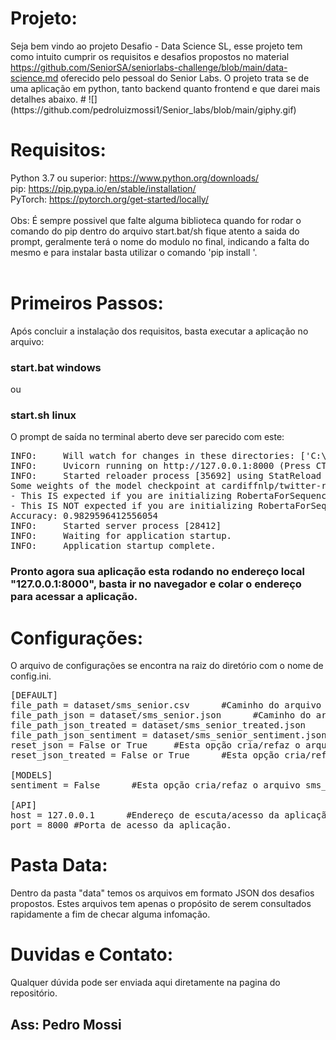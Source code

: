 <html>
<body>
 <h1>Projeto:</h1>
  <a> Seja bem vindo ao projeto Desafio - Data Science SL, esse projeto tem como intuito cumprir os requisitos e desafios propostos no material <a href="https://github.com/SeniorSA/seniorlabs-challenge/blob/main/data-science.md"> https://github.com/SeniorSA/seniorlabs-challenge/blob/main/data-science.md</a> oferecido pelo pessoal do Senior Labs. O projeto trata se de uma aplicação em python, tanto backend quanto frontend e que darei mais detalhes abaixo.
    #
    ![](https://github.com/pedroluizmossi1/Senior_labs/blob/main/giphy.gif)
<h1>Requisitos:</h1>
  <a>Python 3.7 ou superior: <a href="https://www.python.org/downloads/">https://www.python.org/downloads/</a></a> <br>
  <a>pip: <a href="https://pip.pypa.io/en/stable/installation/">https://pip.pypa.io/en/stable/installation/</a></a><br>
  <a>PyTorch: <a href="https://pytorch.org/get-started/locally/">https://pytorch.org/get-started/locally/</a></a><br><br>
  <a>Obs: É sempre possivel que falte alguma biblioteca quando for rodar o comando do pip dentro do arquivo start.bat/sh fique atento a saida do prompt, geralmente terá o nome do modulo no final, indicando a falta do mesmo e para instalar basta utilizar o comando 'pip install <module>'.<br><br>
    
<h1>Primeiros Passos:</h1>
<p>Após concluir a instalação dos requisitos, basta executar a aplicação no arquivo:</p>
<h3>start.bat windows</h3>
<p>ou</p>
<h3>start.sh linux</h3>
<p>O prompt de saída no terminal aberto deve ser parecido com este:</p>
<pre>
INFO:     Will watch for changes in these directories: ['C:\\Users\\Pedro\\Desktop\\Senior']
INFO:     Uvicorn running on http://127.0.0.1:8000 (Press CTRL+C to quit)
INFO:     Started reloader process [35692] using StatReload
Some weights of the model checkpoint at cardiffnlp/twitter-roberta-base-sentiment-latest were not used when initializing RobertaForSequenceClassification: ['roberta.pooler.dense.weight', 'roberta.pooler.dense.bias']
- This IS expected if you are initializing RobertaForSequenceClassification from the checkpoint of a model trained on another task or with another architecture (e.g. initializing a BertForSequenceClassification model from a BertForPreTraining model).
- This IS NOT expected if you are initializing RobertaForSequenceClassification from the checkpoint of a model that you expect to be exactly identical (initializing a BertForSequenceClassification model from a BertForSequenceClassification model).
Accuracy: 0.9829596412556054
INFO:     Started server process [28412]
INFO:     Waiting for application startup.
INFO:     Application startup complete.
</pre>
<h3>Pronto agora sua aplicação esta rodando no endereço local "127.0.0.1:8000", basta ir no navegador e colar o endereço para acessar a aplicação.</h3>
    <h1>Configurações:</h1>
    <p> O arquivo de configurações se encontra na raiz do diretório com o nome de config.ini.</p>
    
   <pre>
[DEFAULT]
file_path = dataset/sms_senior.csv      #Caminho do arquivo csv com os dados iniciais do desafio.
file_path_json = dataset/sms_senior.json      #Caminho do arquivo JSON com os dados do arquivo csv.
file_path_json_treated = dataset/sms_senior_treated.json      #Caminho do arquivo JSON tratado para a retirada de palavras sem valor.
file_path_json_sentiment = dataset/sms_senior_sentiment.json      #Caminho do arquivo JSON tratado e com sentimentos adicionados.
reset_json = False or True     #Esta opção cria/refaz o arquivo sms_senior.json. !importante para o funcinamento da aplicação
reset_json_treated = False or True      #Esta opção cria/refaz o arquivo sms_senior_treated.json. !importante para o funcinamento da aplicação

[MODELS]
sentiment = False      #Esta opção cria/refaz o arquivo sms_senior_treated.json. !importante para o funcinamento da aplicação e pode levar varios minutos para criar o arquivo dependendo do seu hardware.

[API]
host = 127.0.0.1      #Endereço de escuta/acesso da aplicação.
port = 8000 #Porta de acesso da aplicação.
</pre>
<h1>Pasta Data:</h1>
<p> Dentro da pasta "data" temos os arquivos em formato JSON dos desafios propostos. Estes arquivos tem apenas o propósito de serem consultados rapidamente a fim de checar alguma infomação. </p>
    
 <h1>Duvidas e Contato:</h1>
    <p>Qualquer dúvida pode ser enviada aqui diretamente na pagina do repositório.</p>
    <h2>Ass: Pedro Mossi</h2>
</body>
</html>



